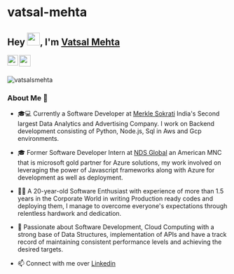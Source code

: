 # vatsal-mehta


## Hey <img src="https://github.com/TheDudeThatCode/TheDudeThatCode/blob/master/Assets/Hi.gif" width="29px">, I'm [Vatsal Mehta](https://www.linkedin.com/in/vatsalsmehta/) 

<a href="https://www.linkedin.com/in/vatsalsmehta/">
  <img align="left" width="24px" src="https://cdn.jsdelivr.net/npm/simple-icons@v3/icons/linkedin.svg"  />
</a>

<a href="mailto:vatsalsmehta@gmail.com">
  <img align="left" width="26px" src="https://cdn.jsdelivr.net/npm/simple-icons@v3/icons/gmail.svg" />
</a>

<br><br>
<div>
  
<p align="left"> <img src="https://komarev.com/ghpvc/?username=vatsalsmehta" alt="vatsalsmehta" /> </p>

### About Me 🚀

- 🎓💻 Currently a Software Developer at [Merkle Sokrati](https://www.linkedin.com/company/merkle-sokrati/) India's Second largest Data Analytics and Advertising Company. I work on Backend development consisting of Python, Node.js, Sql in Aws and Gcp environments.

- 🎓 Former Software Developer Intern at [NDS Global](http://www.ndsglobal.com/) an American MNC that is microsoft gold partner for Azure solutions, my work involved on leveraging the power of Javascript frameworks along with Azure for development as well as deployment. 

- 👨‍💻  A 20-year-old Software Enthusiast with experience of more than 1.5 years in the Corporate World in writing Production ready codes and deploying them, I manage to overcome everyone's expectations through relentless hardwork and dedication.

- 🔭 Passionate about Software Development, Cloud Computing with a strong base of Data Structures, implementation of APIs and have a track record of maintaining consistent performance levels and achieving the desired targets.

<!--
- 💬 Ask me about **AWS, Django, Docker, REST APIs and DevOps**
-->
- 📫 Connect with me over [Linkedin](https://www.linkedin.com/in/vatsalsmehta/)


<!--
<p align="left"><img src="https://devicons.github.io/devicon/devicon.git/icons/amazonwebservices/amazonwebservices-original-wordmark.svg" alt="amazonwebservices" width="20" height="20"/> <img src="https://devicons.github.io/devicon/devicon.git/icons/c/c-original.svg" alt="c" width="20" height="20"/> <img src="https://devicons.github.io/devicon/devicon.git/icons/django/django-original.svg" alt="django" width="20" height="20"/> <img src="https://devicons.github.io/devicon/devicon.git/icons/docker/docker-original-wordmark.svg" alt="docker" width="20" height="20"/> <img src="https://devicons.github.io/devicon/devicon.git/icons/mysql/mysql-original-wordmark.svg" alt="mysql" width="20" height="20"/> <img src="https://devicons.github.io/devicon/devicon.git/icons/python/python-original-wordmark.svg" alt="python" width="20" height="20"/> <img src="https://devicons.github.io/devicon/devicon.git/icons/nginx/nginx-original.svg" alt="nginx" width="20" height="20"/></p><p align="center">
-->


</div>
